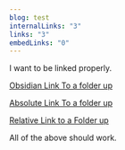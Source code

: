```yaml
---
blog: test
internalLinks: "3"
links: "3"
embedLinks: "0"
---
```

I want to be linked properly.

[Obsidian Link To a folder up](obsidian://open?vault=bulk-export-test&file=posts1%2Fpost1)

[Absolute Link To a folder up](posts1/post1)

[Relative Link to a Folder up](../post1)

All of the above should work.